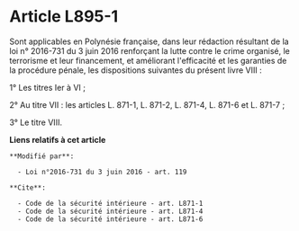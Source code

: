 # Article L895-1

Sont applicables en Polynésie française, dans leur rédaction résultant de la loi n° 2016-731 du 3 juin 2016 renforçant la
lutte contre le crime organisé, le terrorisme et leur financement, et améliorant l'efficacité et les garanties de la
procédure pénale, les dispositions suivantes du présent livre VIII : 

1° Les titres Ier à VI ; 

2° Au titre VII : les articles L. 871-1, L. 871-2, L. 871-4, 
L. 871-6 et L. 871-7 ; 

3° Le titre VIII.

**Liens relatifs à cet article**

	**Modifié par**:

	  - Loi n°2016-731 du 3 juin 2016 - art. 119

	**Cite**:

	  - Code de la sécurité intérieure - art. L871-1
	  - Code de la sécurité intérieure - art. L871-4
	  - Code de la sécurité intérieure - art. L871-6
